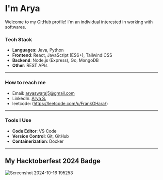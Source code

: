 # I'm Arya 

Welcome to my GitHub profile! I'm an individual interested in working with softwares.

### Tech Stack

- **Languages**: Java, Python
- **Frontend**: React, JavaScript (ES6+), Tailwind CSS
- **Backend**: Node.js (Express), Go, MongoDB
- **Other**: REST APIs

---



### How to reach me

- Email: [aryaswaraj5@gmail.com](mailto:aryaswaraj5@gmail.com)
- LinkedIn: [Arya S.](https://www.linkedin.com/in/arya-s-585469252/)
- leetcode: (https://leetcode.com/u/FrankOHara/)

---

### Tools I Use

- **Code Editor**: VS Code
- **Version Control**: Git, GitHub
- **Containerization**: Docker

---

## My Hacktoberfest 2024 Badge
![Screenshot 2024-10-16 195253](https://github.com/user-attachments/assets/992a70bd-2ce6-46f6-80bd-55e6e2a812c2)
